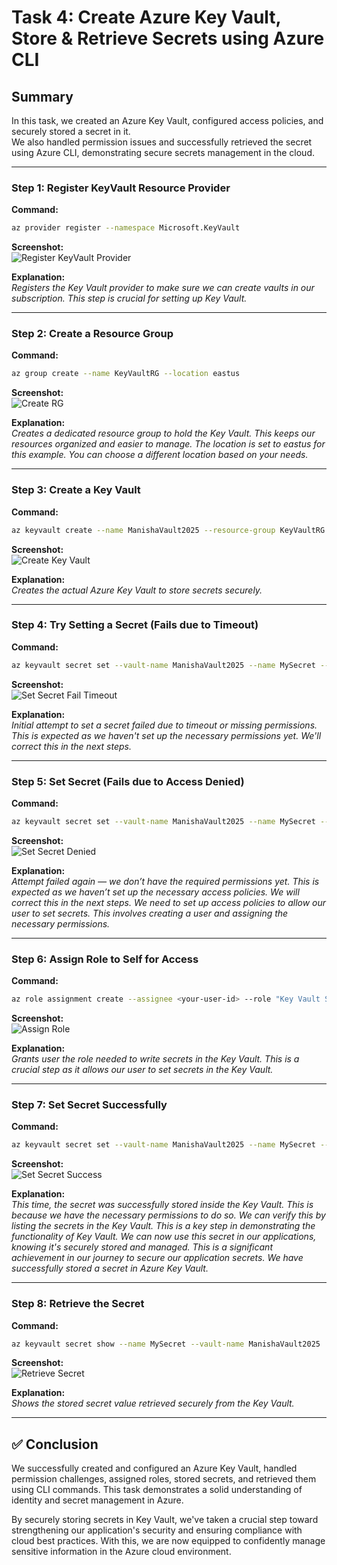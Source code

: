 
# Task 4: Create Azure Key Vault, Store & Retrieve Secrets using Azure CLI

## Summary
In this task, we created an Azure Key Vault, configured access policies, and securely stored a secret in it.  
We also handled permission issues and successfully retrieved the secret using Azure CLI, demonstrating secure secrets management in the cloud. 

---

### Step 1: Register KeyVault Resource Provider

**Command:**
```bash
az provider register --namespace Microsoft.KeyVault
```

**Screenshot:**  
![Register KeyVault Provider](Images/imagestask4/01_register-kv-provider.png)

**Explanation:**  
*Registers the Key Vault provider to make sure we can create vaults in our subscription. This step is crucial for setting up Key Vault.*

---

### Step 2: Create a Resource Group

**Command:**
```bash
az group create --name KeyVaultRG --location eastus
```

**Screenshot:**  
![Create RG](Images/imagestask4/02_create-kv-rg.png)

**Explanation:**  
*Creates a dedicated resource group to hold the Key Vault. This keeps our resources organized and easier to manage. The location is set to eastus for this example. You can choose a different location based on your needs.*

---

### Step 3: Create a Key Vault

**Command:**
```bash
az keyvault create --name ManishaVault2025 --resource-group KeyVaultRG --location eastus
```

**Screenshot:**  
![Create Key Vault](Images/imagestask4/03_create-keyvault.png)

**Explanation:**  
*Creates the actual Azure Key Vault to store secrets securely.*

---

### Step 4: Try Setting a Secret (Fails due to Timeout)

**Command:**
```bash
az keyvault secret set --vault-name ManishaVault2025 --name MySecret --value "OverlordRocks"
```

**Screenshot:**  
![Set Secret Fail Timeout](Images/imagestask4/04_secret-set-timeout.png)

**Explanation:**  
*Initial attempt to set a secret failed due to timeout or missing permissions. This is expected as we haven't set up the necessary permissions yet. We'll correct this in the next steps.*

---

### Step 5: Set Secret (Fails due to Access Denied)

**Command:**
```bash
az keyvault secret set --vault-name ManishaVault2025 --name MySecret --value "OverlordRocks"
```

**Screenshot:**  
![Set Secret Denied](Images/imagestask4/05_secret-set-denied.png)

**Explanation:**  
*Attempt failed again — we don’t have the required permissions yet. This is expected as we haven’t set up the necessary access policies. We will correct this in the next steps. We need to set up access policies to allow our user to set secrets. This involves creating a user and assigning the necessary permissions.*

---

### Step 6: Assign Role to Self for Access

**Command:**
```bash
az role assignment create --assignee <your-user-id> --role "Key Vault Secrets Officer" --scope /subscriptions/<your-subscription-id>/resourceGroups/KeyVaultRG/providers/Microsoft.KeyVault/vaults/ManishaVault2025
```

**Screenshot:**  
![Assign Role](Images/imagestask4/06_assign-kv-role.png)

**Explanation:**  
*Grants user the role needed to write secrets in the Key Vault. This is a crucial step as it allows our user to set secrets in the Key Vault.*

---

### Step 7: Set Secret Successfully

**Command:**
```bash
az keyvault secret set --vault-name ManishaVault2025 --name MySecret --value "OverlordRocks"
```

**Screenshot:**  
![Set Secret Success](Images/imagestask4/07_set-secret-success.png)

**Explanation:**  
*This time, the secret was successfully stored inside the Key Vault. This is because we have the necessary permissions to do so. We can verify this by listing the secrets in the Key Vault. This is a key step in demonstrating the functionality of Key Vault. We can now use this secret in our applications, knowing it's securely stored and managed. This is a significant achievement in our journey to secure our application secrets. We have successfully stored a secret in Azure Key Vault.*

---

### Step 8: Retrieve the Secret

**Command:**
```bash
az keyvault secret show --name MySecret --vault-name ManishaVault2025
```

**Screenshot:**  
![Retrieve Secret](Images/imagestask4/08_retrieve-secret.png)

**Explanation:**  
*Shows the stored secret value retrieved securely from the Key Vault.*

---

## ✅ Conclusion

We successfully created and configured an Azure Key Vault, handled permission challenges, assigned roles, stored secrets, and retrieved them using CLI commands.
This task demonstrates a solid understanding of identity and secret management in Azure.

By securely storing secrets in Key Vault, we've taken a crucial step toward strengthening our application's security and ensuring compliance with cloud best practices.
With this, we are now equipped to confidently manage sensitive information in the Azure cloud environment. 